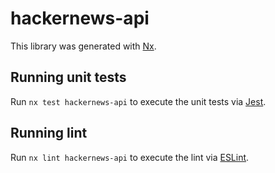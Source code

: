# hackernews-api

This library was generated with [Nx](https://nx.dev).

## Running unit tests

Run `nx test hackernews-api` to execute the unit tests via [Jest](https://jestjs.io).

## Running lint

Run `nx lint hackernews-api` to execute the lint via [ESLint](https://eslint.org/).
